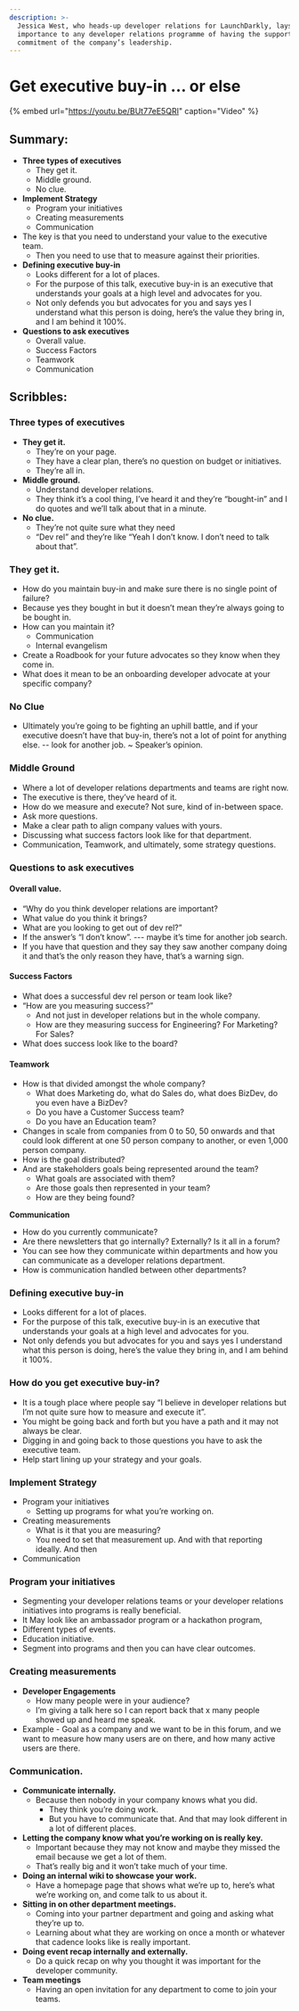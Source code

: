 ```yaml
---
description: >-
  Jessica West, who heads-up developer relations for LaunchDarkly, lays out the
  importance to any developer relations programme of having the support and
  commitment of the company’s leadership.
---
```


# Get executive buy-in … or else

{% embed url="https://youtu.be/BUt77eE5QRI" caption="Video" %}

## Summary:

* **Three types of executives** 
  * They get it. 
  * Middle ground. 
  * No clue. 
* **Implement Strategy**
  * Program your initiatives 
  * Creating measurements 
  * Communication
* The key is that you need to understand your value to the executive team. 
  * Then you need to use that to measure against their priorities.
* **Defining executive buy-in** 
  * Looks different for a lot of places.
  * For the purpose of this talk, executive buy-in is an executive that understands your goals at a high level and advocates for you. 
  * Not only defends you but advocates for you and says yes I understand what this person is doing, here’s the value they bring in, and I am behind it 100%.
* **Questions to ask executives**
  * Overall value. 
  * Success Factors
  * Teamwork
  * Communication

## Scribbles:

### Three types of executives 

* **They get it.** 
  * They’re on your page. 
  * They have a clear plan, there’s no question on budget or initiatives. 
  * They’re all in. 
* **Middle ground.** 
  * Understand developer relations.
  * They think it’s a cool thing, I’ve heard it and they’re “bought-in” and I do quotes and we’ll talk about that in a minute. 
* **No clue.** 
  * They’re not quite sure what they need 
  * “Dev rel” and they’re like “Yeah I don’t know. I don’t need to talk about that”.

### They get it. 

* How do you maintain buy-in and make sure there is no single point of failure?
* Because yes they bought in but it doesn’t mean they’re always going to be bought in.
* How can you maintain it? 
  * Communication
  * Internal evangelism 
* Create a Roadbook for your future advocates so they know when they come in.
* What does it mean to be an onboarding developer advocate at your specific company?

### No Clue

* Ultimately you’re going to be fighting an uphill battle, and if your executive doesn’t have that buy-in, there’s not a lot of point for anything else. -- look for another job. ~ Speaker’s opinion.

### Middle Ground

* Where a lot of developer relations departments and teams are right now. 
* The executive is there, they’ve heard of it. 
* How do we measure and execute? Not sure, kind of in-between space. 
* Ask more questions. 
* Make a clear path to align company values with yours. 
* Discussing what success factors look like for that department. 
* Communication, Teamwork, and ultimately, some strategy questions.

### Questions to ask executives

#### Overall value. 

* “Why do you think developer relations are important?
* What value do you think it brings? 
* What are you looking to get out of dev rel?” 
* If the answer’s “I don’t know”. --- maybe it’s time for another job search. 
* If you have that question and they say they saw another company doing it and that’s the only reason they have, that’s a warning sign.

#### Success Factors

* What does a successful dev rel person or team look like? 
* “How are you measuring success?” 
  * And not just in developer relations but in the whole company. 
  * How are they measuring success for Engineering? For Marketing? For Sales?
* What does success look like to the board? 

#### Teamwork

* How is that divided amongst the whole company? 
  * What does Marketing do, what do Sales do, what does BizDev, do you even have a BizDev? 
  * Do you have a Customer Success team? 
  * Do you have an Education team? 
* Changes in scale from companies from 0 to 50, 50 onwards and that could look different at one 50 person company to another, or even 1,000 person company. 
* How is the goal distributed? 
* And are stakeholders goals being represented around the team? 
  * What goals are associated with them? 
  * Are those goals then represented in your team? 
  * How are they being found? 

  
**Communication**

* How do you currently communicate? 
* Are there newsletters that go internally? Externally? Is it all in a forum? 
* You can see how they communicate within departments and how you can communicate as a developer relations department.
* How is communication handled between other departments? 

### Defining executive buy-in 

* Looks different for a lot of places.
* For the purpose of this talk, executive buy-in is an executive that understands your goals at a high level and advocates for you. 
* Not only defends you but advocates for you and says yes I understand what this person is doing, here’s the value they bring in, and I am behind it 100%. 

### How do you get executive buy-in? 

* It is a tough place where people say “I believe in developer relations but I’m not quite sure how to measure and execute it”. 
* You might be going back and forth but you have a path and it may not always be clear.
* Digging in and going back to those questions you have to ask the executive team.
* Help start lining up your strategy and your goals. 

### Implement Strategy

* Program your initiatives 
  * Setting up programs for what you’re working on. 
* Creating measurements 
  * What is it that you are measuring?
  * You need to set that measurement up. And with that reporting ideally. And then
* Communication 

###  Program your initiatives

* Segmenting your developer relations teams or your developer relations initiatives into programs is really beneficial. 
* It May look like an ambassador program or a hackathon program, 
* Different types of events. 
* Education initiative. 
* Segment into programs and then you can have clear outcomes. 

### Creating measurements

* **Developer Engagements** 
  * How many people were in your audience? 
  * I’m giving a talk here so I can report back that x many people showed up and heard me speak. 
* Example - Goal as a company and we want to be in this forum, and we want to measure how many users are on there, and how many active users are there.

### Communication. 

* **Communicate internally.** 
  * Because then nobody in your company knows what you did. 
    * They think you’re doing work.
    *  But you have to communicate that. And that may look different in a lot of different places.
* **Letting the company know what you’re working on is really key.** 
  * Important because they may not know and maybe they missed the email because we get a lot of them.
  * That’s really big and it won’t take much of your time. 
* **Doing an internal wiki to showcase your work.** 
  * Have a homepage page that shows what we’re up to, here’s what we’re working on, and come talk to us about it.
* **Sitting in on other department meetings.**
  * Coming into your partner department and going and asking what they’re up to.
  * Learning about what they are working on once a month or whatever that cadence looks like is really important. 
* **Doing event recap internally and externally.**
  *  Do a quick recap on why you thought it was important for the developer community. 
* **Team meetings**
  * Having an open invitation for any department to come to join your teams. 



